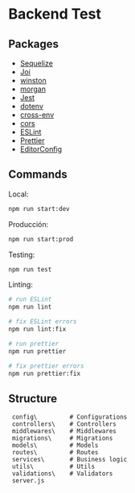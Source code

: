 # Backend Test

## Packages

- [Sequelize](https://sequelize.org/master/)
- [Joi](https://github.com/hapijs/joi)
- [winston](https://github.com/winstonjs/winston)
- [morgan](https://github.com/expressjs/morgan)
- [Jest](https://jestjs.io)
- [dotenv](https://github.com/motdotla/dotenv)
- [cross-env](https://github.com/kentcdodds/cross-env#readme)
- [cors](https://github.com/expressjs/cors)
- [ESLint](https://eslint.org)
- [Prettier](https://prettier.io)
- [EditorConfig](https://editorconfig.org)

## Commands

Local:

```bash
npm run start:dev
```

Producción:

```bash
npm run start:prod
```

Testing:

```bash
npm run test
```

Linting:

```bash
# run ESLint
npm run lint

# fix ESLint errors
npm run lint:fix

# run prettier
npm run prettier

# fix prettier errors
npm run prettier:fix
```

## Structure

```
 config\         # Configurations
 controllers\    # Controllers
 middlewares\    # Middlewares
 migrations\     # Migrations
 models\         # Models
 routes\         # Routes
 services\       # Business logic
 utils\          # Utils
 validations\    # Validators
 server.js
```